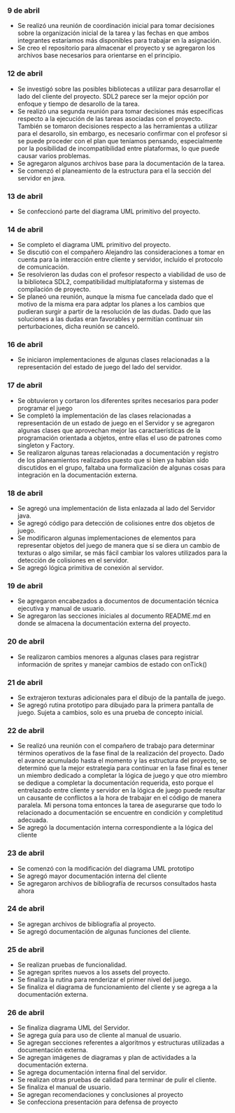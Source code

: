 ### 9 de abril

- Se realizó una reunión de coordinación inicial para tomar decisiones sobre la organización inicial de la tarea y las fechas en que ambos integrantes estaríamos más disponibles para trabajar en la asignación.
- Se creo el repositorio para almacenar el proyecto y se agregaron los archivos base necesarios para orientarse en el principio.

### 12 de abril

- Se investigó sobre las posibles bibliotecas a utilizar para desarrollar el lado del cliente del proyecto. SDL2 parece ser la mejor opción por enfoque y tiempo de desarollo de la tarea.
- Se realizó una segunda reunión para tomar decisiones más específicas respecto a la ejecución de las tareas asociadas con el proyecto. También se tomaron decisiones respecto a las herramientas a utilizar para el desarollo, sin embargo, es necesario confirmar con el profesor si se puede proceder con el plan que teníamos pensando, especialmente por la posibilidad de incompatibilidad entre plataformas, lo que puede causar varios problemas.
- Se agregaron algunos archivos base para la documentación de la tarea.
- Se comenzó el planeamiento de la estructura para el la sección del servidor en java. 

### 13 de abril

- Se confeccionó parte del diagrama UML primitivo del proyecto.

### 14 de abril

- Se completo el diagrama UML primitivo del proyecto.
- Se discutió con el compañero Alejandro las consideraciones a tomar en cuenta para la interacción entre cliente y servidor, incluído el protocolo de comunicación.
- Se resolvieron las dudas con el profesor respecto a viabilidad de uso de la biblioteca SDL2, compatibilidad multiplataforma y sistemas de compilación de proyecto. 
- Se planeó una reunión, aunque la misma fue cancelada dado que el motivo de la misma era para adptar los planes a los cambios que pudieran surgir a partir de la resolución de las dudas. Dado que las soluciones a las dudas eran favorables y permitían continuar sin perturbaciones, dicha reunión se canceló.

### 16 de abril 

- Se iniciaron implementaciones de algunas clases relacionadas a la representación del estado de juego del lado del servidor.

### 17 de abril

- Se obtuvieron y cortaron los diferentes sprites necesarios para poder programar el juego
- Se completó la implementación de las clases relacionadas a representación de un estado de juego en el Servidor y se agregaron algunas clases que aprovechan mejor las caractaerísticas de la programación orientada a objetos, entre ellas el uso de patrones como singleton y Factory.
- Se realizaron algunas tareas relacionadas a documentación y registro de los planeamientos realizados puesto que si bien ya habían sido discutidos en el grupo, faltaba una formalización de algunas cosas para integración en la documentación externa. 

### 18 de abril

- Se agregó una implementación de lista enlazada al lado del Servidor java.
- Se agregó código para detección de colisiones entre dos objetos de juego. 
- Se modificaron algunas implementaciones de elementos para representar objetos del juego de manera que si se diera un cambio de texturas o algo similar, se más fácil cambiar los valores utilizados para la detección de colisiones en el servidor.
- Se agregó lógica primitiva de conexión al servidor.

### 19 de abril

- Se agregaron encabezados a documentos de documentación técnica ejecutiva y manual de usuario. 
- Se agregaron las secciones iniciales al documento README.md en donde se almacena la documentación externa del proyecto.

### 20 de abril

- Se realizaron cambios menores a algunas clases para registrar información de sprites y manejar cambios de estado con onTick()

### 21 de abril

- Se extrajeron texturas adicionales para el dibujo de la pantalla de juego.
- Se agregó rutina prototipo para dibujado para la primera pantalla de juego. Sujeta a cambios, solo es una prueba de concepto inicial.

### 22 de abril

- Se realizó una reunión con el compañero de trabajo para determinar términos operativos de la fase final de la realización del proyecto. Dado el avance acumulado hasta el momento y las estructura del proyecto, se determinó que la mejor estrategia para continuar en la fase final es tener un miembro dedicado a completar la lógica de juego y que otro miembro se dedique a completar la documentación requerida, esto porque el entrelazado entre cliente y servidor en la lógica de juego puede resultar un causante de conflictos a la hora de trabajar en el código de manera paralela. Mi persona toma entonces la tarea de asegurarse que todo lo relacionado a documentación se encuentre en condición y completitud adecuada.
- Se agregó la documentación interna correspondiente a la lógica del cliente

### 23 de abril

- Se comenzó con la modificación del diagrama UML prototipo
- Se agregó mayor documentación interna del cliente
- Se agregaron archivos de bibliografía de recursos consultados hasta ahora

### 24 de abril

- Se agregan archivos de bibliografía al proyecto.
- Se agregó documentación de algunas funciones del cliente.

### 25 de abril

- Se realizan pruebas de funcionalidad.
- Se agregan sprites nuevos a los assets del proyecto.
- Se finaliza la rutina para renderizar el primer nivel del juego.
- Se finaliza el diagrama de funcionamiento del cliente y se agrega a la documentación externa.

### 26 de abril

- Se finaliza diagrama UML del Servidor.
- Se agrega guía para uso de cliente al manual de usuario.
- Se agregan secciones referentes a algoritmos y estructuras utilizadas a documentación externa.
- Se agregan imágenes de diagramas y plan de actividades a la documentación externa.
- Se agrega documentación interna final del servidor.
- Se realizan otras pruebas de calidad para terminar de pulir el cliente.
- Se finaliza el manual de usuario.
- Se agregan recomendaciones y conclusiones al proyecto
- Se confecciona presentación para defensa de proyecto